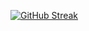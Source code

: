 [![GitHub Streak](https://streak-stats.demolab.com?user=sinn00&theme=dark-minimalist&hide_border=true&border_radius=5.0)](https://git.io/streak-stats)
